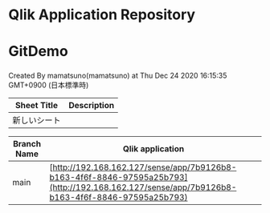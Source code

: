 # Qlik Application Repository 
# GitDemo
### 
Created By mamatsuno(mamatsuno) at Thu Dec 24 2020 16:15:35 GMT+0900 (日本標準時)




Sheet Title | Description
------------ | -------------
新しいシート|



Branch Name|Qlik application
---|---
main|[http://192.168.162.127/sense/app/7b9126b8-b163-4f6f-8846-97595a25b793](http://192.168.162.127/sense/app/7b9126b8-b163-4f6f-8846-97595a25b793)